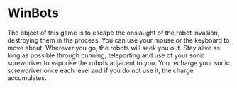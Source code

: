 # WinBots
The object of this game is to escape the onslaught of the robot invasion, destroying them in the process. You can use your mouse
or the keyboard to move about.  Wherever you go, the robots will seek you out. Stay alive as long as possible through cunning,
teleporting and use of your sonic screwdriver to vaporise the robots adjacent to you.  You recharge your sonic screwdriver once
each level and if you do not use it, the charge accumulates.

